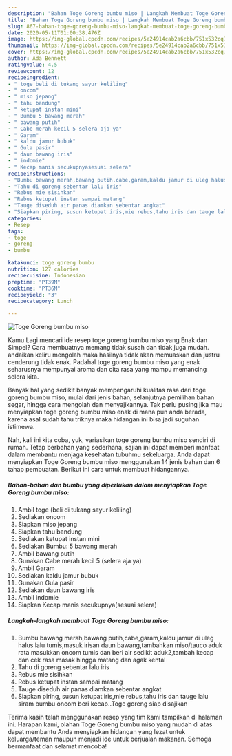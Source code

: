 ```yaml
---
description: "Bahan Toge Goreng bumbu miso | Langkah Membuat Toge Goreng bumbu miso Yang Bikin Ngiler"
title: "Bahan Toge Goreng bumbu miso | Langkah Membuat Toge Goreng bumbu miso Yang Bikin Ngiler"
slug: 867-bahan-toge-goreng-bumbu-miso-langkah-membuat-toge-goreng-bumbu-miso-yang-bikin-ngiler
date: 2020-05-11T01:00:38.476Z
image: https://img-global.cpcdn.com/recipes/5e24914cab2a6cbb/751x532cq70/toge-goreng-bumbu-miso-foto-resep-utama.jpg
thumbnail: https://img-global.cpcdn.com/recipes/5e24914cab2a6cbb/751x532cq70/toge-goreng-bumbu-miso-foto-resep-utama.jpg
cover: https://img-global.cpcdn.com/recipes/5e24914cab2a6cbb/751x532cq70/toge-goreng-bumbu-miso-foto-resep-utama.jpg
author: Ada Bennett
ratingvalue: 4.5
reviewcount: 12
recipeingredient:
- " toge beli di tukang sayur keliling"
- " oncom"
- " miso jepang"
- " tahu bandung"
- " ketupat instan mini"
- " Bumbu 5 bawang merah"
- " bawang putih"
- " Cabe merah kecil 5 selera aja ya"
- " Garam"
- " kaldu jamur bubuk"
- " Gula pasir"
- " daun bawang iris"
- " indomie"
- " Kecap manis secukupnyasesuai selera"
recipeinstructions:
- "Bumbu bawang merah,bawang putih,cabe,garam,kaldu jamur di uleg halus lalu tumis,masuk irisan daun bawang,tambahkan miso/tauco aduk rata masukkan oncom tumis dan beri air sedikit aduk2,tambah kecap dan cek rasa masak hingga matang dan agak kental"
- "Tahu di goreng sebentar lalu iris"
- "Rebus mie sisihkan"
- "Rebus ketupat instan sampai matang"
- "Tauge diseduh air panas diamkan sebentar angkat"
- "Siapkan piring, susun ketupat iris,mie rebus,tahu iris dan tauge lalu siram bumbu oncom beri kecap..Toge goreng siap disajikan"
categories:
- Resep
tags:
- toge
- goreng
- bumbu

katakunci: toge goreng bumbu 
nutrition: 127 calories
recipecuisine: Indonesian
preptime: "PT39M"
cooktime: "PT36M"
recipeyield: "3"
recipecategory: Lunch

---
```



![Toge Goreng bumbu miso](https://img-global.cpcdn.com/recipes/5e24914cab2a6cbb/751x532cq70/toge-goreng-bumbu-miso-foto-resep-utama.jpg)

Kamu Lagi mencari ide resep toge goreng bumbu miso yang Enak dan Simpel? Cara membuatnya memang tidak susah dan tidak juga mudah. andaikan keliru mengolah maka hasilnya tidak akan memuaskan dan justru cenderung tidak enak. Padahal toge goreng bumbu miso yang enak seharusnya mempunyai aroma dan cita rasa yang mampu memancing selera kita.

Banyak hal yang sedikit banyak mempengaruhi kualitas rasa dari toge goreng bumbu miso, mulai dari jenis bahan, selanjutnya pemilihan bahan segar, hingga cara mengolah dan menyajikannya. Tak perlu pusing jika mau menyiapkan toge goreng bumbu miso enak di mana pun anda berada, karena asal sudah tahu triknya maka hidangan ini bisa jadi suguhan istimewa.




Nah, kali ini kita coba, yuk, variasikan toge goreng bumbu miso sendiri di rumah. Tetap berbahan yang sederhana, sajian ini dapat memberi manfaat dalam membantu menjaga kesehatan tubuhmu sekeluarga. Anda dapat menyiapkan Toge Goreng bumbu miso menggunakan 14 jenis bahan dan 6 tahap pembuatan. Berikut ini cara untuk membuat hidangannya.

<!--inarticleads1-->

##### Bahan-bahan dan bumbu yang diperlukan dalam menyiapkan Toge Goreng bumbu miso:

1. Ambil  toge (beli di tukang sayur keliling)
1. Sediakan  oncom
1. Siapkan  miso jepang
1. Siapkan  tahu bandung
1. Sediakan  ketupat instan mini
1. Sediakan  Bumbu: 5 bawang merah
1. Ambil  bawang putih
1. Gunakan  Cabe merah kecil 5 (selera aja ya)
1. Ambil  Garam
1. Sediakan  kaldu jamur bubuk
1. Gunakan  Gula pasir
1. Sediakan  daun bawang iris
1. Ambil  indomie
1. Siapkan  Kecap manis secukupnya(sesuai selera)




<!--inarticleads2-->

##### Langkah-langkah membuat Toge Goreng bumbu miso:

1. Bumbu bawang merah,bawang putih,cabe,garam,kaldu jamur di uleg halus lalu tumis,masuk irisan daun bawang,tambahkan miso/tauco aduk rata masukkan oncom tumis dan beri air sedikit aduk2,tambah kecap dan cek rasa masak hingga matang dan agak kental
1. Tahu di goreng sebentar lalu iris
1. Rebus mie sisihkan
1. Rebus ketupat instan sampai matang
1. Tauge diseduh air panas diamkan sebentar angkat
1. Siapkan piring, susun ketupat iris,mie rebus,tahu iris dan tauge lalu siram bumbu oncom beri kecap..Toge goreng siap disajikan




Terima kasih telah menggunakan resep yang tim kami tampilkan di halaman ini. Harapan kami, olahan Toge Goreng bumbu miso yang mudah di atas dapat membantu Anda menyiapkan hidangan yang lezat untuk keluarga/teman maupun menjadi ide untuk berjualan makanan. Semoga bermanfaat dan selamat mencoba!
